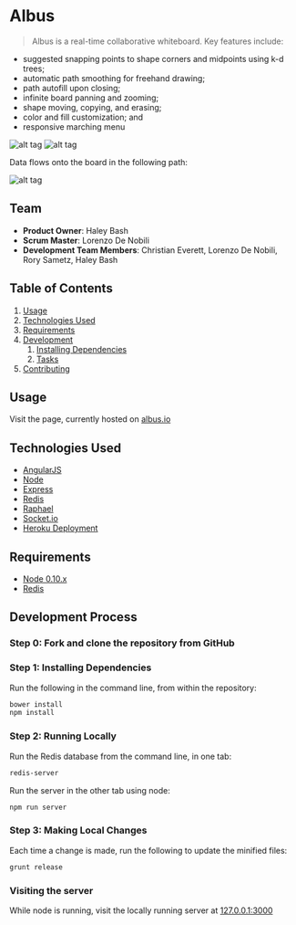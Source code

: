 # Albus

> Albus is a real-time collaborative whiteboard. Key features include:

- suggested snapping points to shape corners and midpoints using k-d trees;
- automatic path smoothing for freehand drawing;
- path autofill upon closing;
- infinite board panning and zooming;
- shape moving, copying, and erasing;
- color and fill customization; and
- responsive marching menu

![alt tag](https://raw.githubusercontent.com/QuixoticScientist/whiteboard/dev/client/assets/images/albus-screenshot-1.png)
![alt tag](https://raw.githubusercontent.com/QuixoticScientist/whiteboard/dev/client/assets/images/albus-screenshot-2.png)

Data flows onto the board in the following path:

![alt tag](https://raw.githubusercontent.com/QuixoticScientist/whiteboard/master/client/assets/images/frontend-dataflow.png)

## Team

  - __Product Owner__: Haley Bash
  - __Scrum Master__: Lorenzo De Nobili
  - __Development Team Members__: Christian Everett, Lorenzo De Nobili, Rory Sametz, Haley Bash

## Table of Contents

1. [Usage](#Usage)
1. [Technologies Used](#technologies-used)
1. [Requirements](#requirements)
1. [Development](#development)
    1. [Installing Dependencies](#installing-dependencies)
    1. [Tasks](#tasks)
1. [Contributing](#contributing)

## Usage

Visit the page, currently hosted on [albus.io](http://albus.io)

## Technologies Used

- [AngularJS](http://angularjs.org)
- [Node](https://nodejs.org/)
- [Express](http://expressjs.com/)
- [Redis](http://redis.io/)
- [Raphael](http://raphaeljs.com)
- [Socket.io](http://socket.io/)
- [Heroku Deployment](https://www.heroku.com/)

## Requirements

- [Node 0.10.x](https://nodejs.org/en/download/)
- [Redis](http://redis.io/download)

## Development Process

### Step 0: Fork and clone the repository from GitHub

### Step 1: Installing Dependencies

Run the following in the command line, from within the repository:

```sh
bower install
npm install
```

### Step 2: Running Locally

Run the Redis database from the command line, in one tab:
```sh
redis-server
```

Run the server in the other tab using node:

```sh
npm run server
```

### Step 3: Making Local Changes

Each time a change is made, run the following to update the minified files:

```sh
grunt release
```

### Visiting the server

While node is running, visit the locally running server at [127.0.0.1:3000](127.0.0.1:3000)

